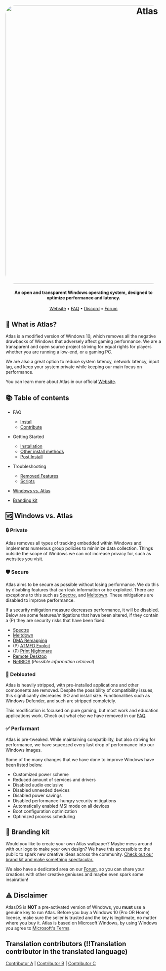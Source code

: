 
<h1 align="center">
  <a href="http://atlasos.net"><img src="https://cdn.jsdelivr.net/gh/Atlas-OS/Atlas@main/img/banner.png" alt="Atlas" width="900" style="border-radius: 30px"></a>
</h1>

<h4 align="center">An open and transparent Windows operating system, designed to optimize performance and latency.</h4>

<p align="center">
  <a href="https://atlasos.net">Website</a>
  •
  <a href="https://docs.atlasos.net/FAQ/Installation/">FAQ</a>
  •
  <a href="https://discord.com/invite/atlasos" target="_blank">Discord</a>
  •
  <a href="https://forum.atlasos.net">Forum</a>
</p>

## 🤔 **What is Atlas?**

Atlas is a modified version of Windows 10, which removes all the negative drawbacks of Windows that adversely affect gaming performance. We are a transparent and open source project striving for equal rights for players whether you are running a low-end, or a gaming PC.

We are also a great option to reduce system latency, network latency, input lag, and keep your system private while keeping our main focus on performance.

You can learn more about Atlas in our official [Website](https://atlasos.net).

## 📚 **Table of contents**
- FAQ
  - [Install](https://docs.atlasos.net/FAQ/Installation/)
  - [Contribute](https://docs.atlasos.net/FAQ/Contribute/)

- Getting Started
  - [Installation](https://docs.atlasos.net/Getting%20started/Installation/)
  - [Other install methods](https://docs.atlasos.net/Getting%20started/Other%20installation%20methods/Install%20with%20no%20USB/)
  - [Post Install](https://docs.atlasos.net/Getting%20started/Post-Installation/Drivers/)

- Troubleshooting
  - [Removed Features](https://docs.atlasos.net/Troubleshooting/Removed%20features/)
  - [Scripts](https://docs.atlasos.net/Troubleshooting/Scripts/)

- <a href="#windows-vs-atlas">Windows vs. Atlas</a>
- [Branding kit](https://cdn.jsdelivr.net/gh/Atlas-OS/Atlas@main/img/brand-kit.zip)

## 🆚 **Windows vs. Atlas**

### 🔒 Private
Atlas removes all types of tracking embedded within Windows and implements numerous group policies to minimize data collection. Things outside the scope of Windows we can not increase privacy for, such as websites you visit.

### 🛡️ Secure
Atlas aims to be secure as possible without losing performance. We do this by disabling features that can leak information or be exploited. There are exceptions to this such as [Spectre](https://spectreattack.com/spectre.pdf), and [Meltdown](https://meltdownattack.com/meltdown.pdf). These mitigations are disabled to improve performance.

If a security mitigation measure decreases performance, it will be disabled.
Below are some features/mitigations that have been altered, if they contain a (P) they are security risks that have been fixed:

- [Spectre](https://spectreattack.com/spectre.pdf)
- [Meltdown](https://meltdownattack.com/meltdown.pdf)
- [DMA Remapping](https://docs.microsoft.com/en-us/windows/security/information-protection/kernel-dma-protection-for-thunderbolt)
- (P) [ATMFD Exploit](https://msrc.microsoft.com/update-guide/en-US/vulnerability/CVE-2020-1020)
- (P) [Print Nightmare](https://us-cert.cisa.gov/ncas/current-activity/2021/06/30/printnightmare-critical-windows-print-spooler-vulnerability)
- [Remote Desktop](https://cve.mitre.org/cgi-bin/cvekey.cgi?keyword=Windows+Remote+Desktop)
- [NetBIOS](https://en.wikipedia.org/wiki/NetBIOS) (*Possible information retrieval*)

### 🚀 Debloated
Atlas is heavily stripped, with pre-installed applications and other components are removed. Despite the possibility of compatibility issues, this significantly decreases ISO and install size. Functionalities such as Windows Defender, and such are stripped completely.

This modification is focused on pure gaming, but most work and education applications work. Check out what else we have removed in our [FAQ](https://docs.atlasos.net/Troubleshooting/Removed%20features/).

### ✅ Performant
Atlas is pre-tweaked. While maintaining compatibility, but also striving for performance, we have squeezed every last drop of performance into our Windows images.

Some of the many changes that we have done to improve Windows have been listed below.

- Customized power scheme
- Reduced amount of services and drivers
- Disabled audio exclusive
- Disabled unneeded devices
- Disabled power savings
- Disabled performance-hungry security mitigations
- Automatically enabled MSI mode on all devices
- Boot configuration optimization
- Optimized process scheduling

## 🎨 Branding kit
Would you like to create your own Atlas wallpaper? Maybe mess around with our logo to make your own design? We have this accessible to the public to spark new creative ideas across the community. [Check out our brand kit and make something spectacular.](https://cdn.jsdelivr.net/gh/Atlas-OS/Atlas@main/img/brand-kit.zip)

We also have a dedicated area on our [Forum](https://forum.atlasos.net/t/art-showcase), so you can share your creations with other creative geniuses and maybe even spark some inspiration!

## ⚠️ Disclaimer
AtlasOS is **NOT** a pre-activated version of Windows, you **must** use a genuine key to run Atlas. Before you buy a Windows 10 (Pro OR Home) license, make sure the seller is trusted and the key is legitimate, no matter where you buy it. Atlas is based on Microsoft Windows, by using Windows you agree to [Microsoft's Terms](https://www.microsoft.com/en-us/Useterms/Retail/Windows/10/UseTerms_Retail_Windows_10_English.htm).

## Translation contributors (!!Translation contributor in the translated language)
[Contributor A](https://github.com/A) |
[Contributor B](https://github.com/B) |
[Contributor C](https://github.com/C)
